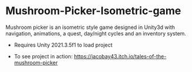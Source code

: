 # Mushroom-Picker-Isometric-game
Mushroom picker is an isometric style game designed in Unity3d with navigation, animations, a quest, day/night cycles and an inventory system.

- Requires Unity 2021.3.5f1 to load project

- To see project in action: https://jacobay43.itch.io/tales-of-the-mushroom-picker 
